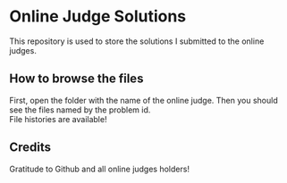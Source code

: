 # Online Judge Solutions
This repository is used to store the solutions 
I submitted to the online judges.  
## How to browse the files
First, open the folder with the name of the online judge. 
Then you should see the files named by the problem id.  
File histories are available!
## Credits
Gratitude to Github and all online judges holders!

